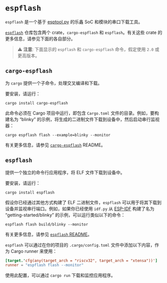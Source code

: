 # `espflash`

`espflash` 是一个基于 [esptool.py][esptool] 的乐鑫 SoC 和模块的串口下载工具。

[`espflash`][espflash] 仓库包含两个 crate，`cargo-espflash` 和 `espflash`。有关这些 crate 的更多信息，请参见下面的各自部分。

[esptool]: https://github.com/espressif/esptool
[espflash]: https://github.com/esp-rs/espflash

> ⚠️ **注意**: 下面显示的 `espflash` 和 `cargo-espflash` 命令，假定使用 `2.0` 或更高版本。

## `cargo-espflash`

为 `cargo` 提供一个子命令，处理交叉编译和下载。

要安装，请运行：

```shell
cargo install cargo-espflash
```

此命令必须在 Cargo 项目中运行，即包含 `Cargo.toml` 文件的目录。例如，要构建名为 “blinky” 的示例，将生成的二进制文件下载到设备中，然后启动串行监视器：

```shell
cargo espflash flash --example=blinky --monitor
```

有关更多信息，请参见 [`cargo-espflash`][cargo-espflash] README。

[cargo-espflash]: https://github.com/esp-rs/espflash/blob/master/cargo-espflash/README.md

## `espflash`

提供一个独立的命令行应用程序，将 ELF 文件下载到设备中。

要安装，请运行：

```shell
cargo install espflash
```

假设你已经通过其他方式构建了 ELF 二进制文件，`espflash` 可以用于将其下载到设备并监视串行端口。例如，如果你已经使用 `idf.py` 从 [ESP-IDF][esp-idf] 构建了名为 “getting-started/blinky” 的示例，可以运行类似以下的命令：

```shell
espflash flash build/blinky --monitor
```

有关更多信息，请参见 [`espflash` README][espflash-readme]。

`espflash` 可以通过在你的项目的 `.cargo/config.toml` 文件中添加以下内容，作为 Cargo runner 来使用：
```toml
[target.'cfg(any(target_arch = "riscv32", target_arch = "xtensa"))']
runner = "espflash flash --monitor"
```
使用此配置，可以通过 `cargo run` 下载和监控应用程序。

[esp-idf]: https://github.com/espressif/esp-idf
[espflash-readme]: https://github.com/esp-rs/espflash/blob/master/espflash/README.md
